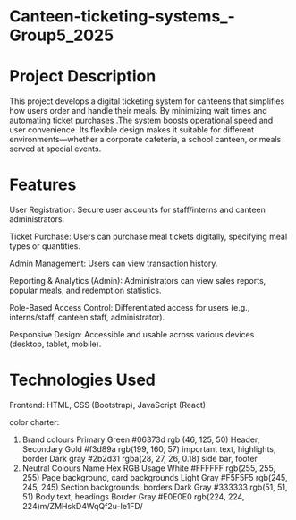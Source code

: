 # Canteen-ticketing-systems\_-Group5_2025

# Project Description

This project develops a digital ticketing system for canteens that simplifies how users order and handle their meals. By minimizing wait times and automating ticket purchases .The system boosts operational speed and user convenience. Its flexible design makes it suitable for different environments—whether a corporate cafeteria, a school canteen, or meals served at special events.

# Features

User Registration: Secure user accounts for staff/interns and canteen administrators.

Ticket Purchase: Users can purchase meal tickets digitally, specifying meal types or quantities.

Admin Management: Users can view transaction history.

Reporting & Analytics (Admin): Administrators can view sales reports, popular meals, and redemption statistics.

Role-Based Access Control: Differentiated access for users (e.g., interns/staff, canteen staff, administrator).

Responsive Design: Accessible and usable across various devices (desktop, tablet, mobile).

# Technologies Used

Frontend: HTML, CSS (Bootstrap), JavaScript (React)

color charter:

1. Brand colours
   Primary Green #06373d rgb (46, 125, 50) Header,
   Secondary Gold #f3d89a rgb(199, 160, 57) important text, highlights, border
   Dark gray #2b2d31 rgba(28, 27, 26, 0.18) side bar, footer
2. Neutral Colours
   Name Hex RGB Usage
   White #FFFFFF rgb(255, 255, 255) Page background, card backgrounds
   Light Gray #F5F5F5 rgb(245, 245, 245) Section backgrounds, borders
   Dark Gray #333333 rgb(51, 51, 51) Body text, headings
   Border Gray #E0E0E0 rgb(224, 224, 224)m/ZMHskD4WqQf2u-Ie1FD/
